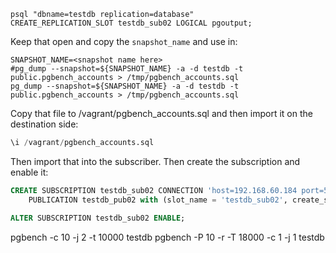 ```
psql "dbname=testdb replication=database"
CREATE_REPLICATION_SLOT testdb_sub02 LOGICAL pgoutput;
```

Keep that open and copy the `snapshot_name` and use in:

```
SNAPSHOT_NAME=<snapshot name here>
#pg_dump --snapshot=${SNAPSHOT_NAME} -a -d testdb -t public.pgbench_accounts > /tmp/pgbench_accounts.sql
pg_dump --snapshot=${SNAPSHOT_NAME} -a -d testdb -t public.pgbench_accounts > /tmp/pgbench_accounts.sql
```

Copy that file to /vagrant/pgbench_accounts.sql and then import it on the destination side:
```sql
\i /vagrant/pgbench_accounts.sql
```

Then import that into the subscriber. Then create the subscription and enable it:
```sql
CREATE SUBSCRIPTION testdb_sub02 CONNECTION 'host=192.168.60.184 port=5432 dbname=testdb user=replicator' 
    PUBLICATION testdb_pub02 with (slot_name = 'testdb_sub02', create_slot='false' , enabled='false', copy_data='false');

ALTER SUBSCRIPTION testdb_sub02 ENABLE;
```

pgbench -c 10 -j 2 -t 10000 testdb
pgbench -P 10 -r -T 18000 -c 1 -j 1 testdb
